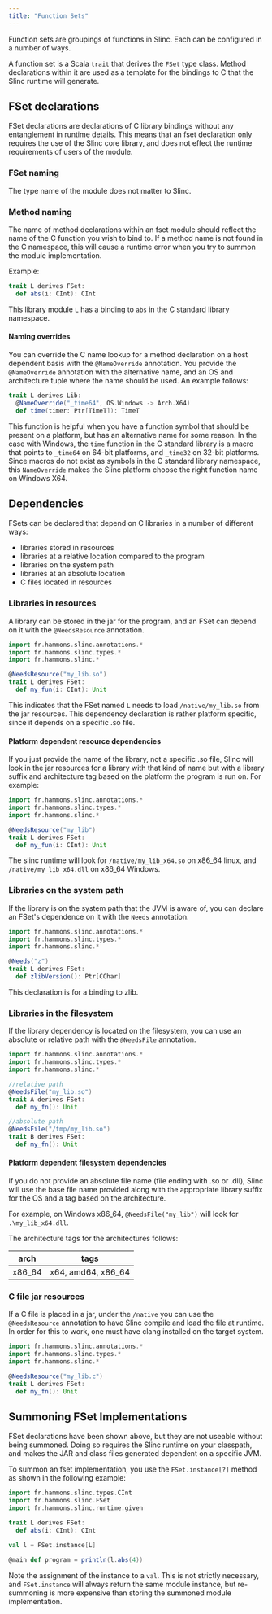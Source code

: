 ```yaml
---
title: "Function Sets"
---
```


Function sets are groupings of functions in Slinc. Each can be configured in a number of ways.

A function set is a Scala `trait` that derives the `FSet` type class. Method declarations within it are used as a template for the bindings to C that the Slinc runtime will generate. 

## FSet declarations

FSet declarations are declarations of C library bindings without any entanglement in runtime details. This means that an fset declaration only requires the use of the Slinc core library, and does not effect the runtime requirements of users of the module.

### FSet naming

The type name of the module does not matter to Slinc. 

### Method naming

The name of method declarations within an fset module should reflect the name of the C function you wish to bind to. If a method name is not found in the C namespace, this will cause a runtime error when you try to summon the module implementation.

Example:

```scala
trait L derives FSet:
  def abs(i: CInt): CInt
```

This library module `L` has a binding to `abs` in the C standard library namespace.

#### Naming overrides

You can override the C name lookup for a method declaration on a host dependent basis with the `@NameOverride` annotation. You provide the `@NameOverride` annotation with the alternative name, and an OS and architecture tuple where the name should be used. An example follows:

```scala
trait L derives Lib:
  @NameOverride("_time64", OS.Windows -> Arch.X64)
  def time(timer: Ptr[TimeT]): TimeT
```

This function is helpful when you have a function symbol that should be present on a platform, but has an alternative name for some reason. In the case with Windows, the `time` function in the C standard library is a macro that points to `_time64` on 64-bit platforms, and `_time32` on 32-bit platforms. Since macros do not exist as symbols in the C standard library namespace, this `NameOverride` makes the Slinc platform choose the right function name on Windows X64.

## Dependencies

FSets can be declared that depend on C libraries in a number of different ways:

* libraries stored in resources
* libraries at a relative location compared to the program
* libraries on the system path
* libraries at an absolute location
* C files located in resources

### Libraries in resources

A library can be stored in the jar for the program, and an FSet can depend on it with the `@NeedsResource` annotation.

```scala
import fr.hammons.slinc.annotations.*
import fr.hammons.slinc.types.*
import fr.hammons.slinc.*

@NeedsResource("my_lib.so")
trait L derives FSet:
  def my_fun(i: CInt): Unit
```

This indicates that the FSet named `L` needs to load `/native/my_lib.so` from the jar resources. This dependency declaration is rather platform specific, since it depends on a specific .so file. 

#### Platform dependent resource dependencies

If you just provide the name of the library, not a specific .so file, Slinc will look in the jar resources for a library with that kind of name but with a library suffix and architecture tag based on the platform the program is run on. For example:

```scala
import fr.hammons.slinc.annotations.*
import fr.hammons.slinc.types.*
import fr.hammons.slinc.*

@NeedsResource("my_lib")
trait L derives FSet:
  def my_fun(i: CInt): Unit 
```

The slinc runtime will look for `/native/my_lib_x64.so` on x86_64 linux, and `/native/my_lib_x64.dll` on x86_64 Windows.

### Libraries on the system path

If the library is on the system path that the JVM is aware of, you can declare an FSet's dependence on it with the `Needs` annotation. 

```scala
import fr.hammons.slinc.annotations.*
import fr.hammons.slinc.types.*
import fr.hammons.slinc.* 

@Needs("z")
trait L derives FSet:
  def zlibVersion(): Ptr[CChar] 
```

This declaration is for a binding to zlib.

### Libraries in the filesystem

If the library dependency is located on the filesystem, you can use an absolute or relative path with the `@NeedsFile` annotation.

```scala 
import fr.hammons.slinc.annotations.*
import fr.hammons.slinc.types.*
import fr.hammons.slinc.*

//relative path
@NeedsFile("my_lib.so")
trait A derives FSet:
  def my_fn(): Unit 

//absolute path 
@NeedsFile("/tmp/my_lib.so")
trait B derives FSet:
  def my_fn(): Unit
```

#### Platform dependent filesystem dependencies 

If you do not provide an absolute file name (file ending with .so or .dll), Slinc will use the base file name provided along with the appropriate library suffix for the OS and a tag based on the architecture.

For example, on Windows x86_64, `@NeedsFile("my_lib")` will look for `.\my_lib_x64.dll`.

The architecture tags for the architectures follows:

|arch |tags |
|-----|-----|
|x86_64| x64, amd64, x86_64|

### C file jar resources 

If a C file is placed in a jar, under the `/native` you can use the `@NeedsResource` annotation to have Slinc compile and load the file at runtime. In order for this to work, one must have clang installed on the target system.

```scala
import fr.hammons.slinc.annotations.*
import fr.hammons.slinc.types.* 
import fr.hammons.slinc.* 

@NeedsResource("my_lib.c")
trait L derives FSet:
  def my_fn(): Unit
```

## Summoning FSet Implementations

FSet declarations have been shown above, but they are not useable without being summoned. Doing so requires the Slinc runtime on your classpath, and makes the JAR and class files generated dependent on a specific JVM. 

To summon an fset implementation, you use the `FSet.instance[?]` method as shown in the following example:

```scala
import fr.hammons.slinc.types.CInt
import fr.hammons.slinc.FSet
import fr.hammons.slinc.runtime.given

trait L derives FSet:
  def abs(i: CInt): CInt

val l = FSet.instance[L]

@main def program = println(l.abs(4))
```

Note the assignment of the instance to a `val`. This is not strictly necessary, and `FSet.instance` will always return the same module instance, but re-summoning is more expensive than storing the summoned module implementation.
